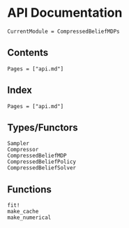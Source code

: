 # API Documentation

```@meta
CurrentModule = CompressedBeliefMDPs
```

## Contents

```@contents
Pages = ["api.md"]
```

## Index

```@index
Pages = ["api.md"]
```

## Types/Functors

```@docs
Sampler
Compressor
CompressedBeliefMDP
CompressedBeliefPolicy
CompressedBeliefSolver
```

## Functions

```@docs
fit!
make_cache
make_numerical
```

